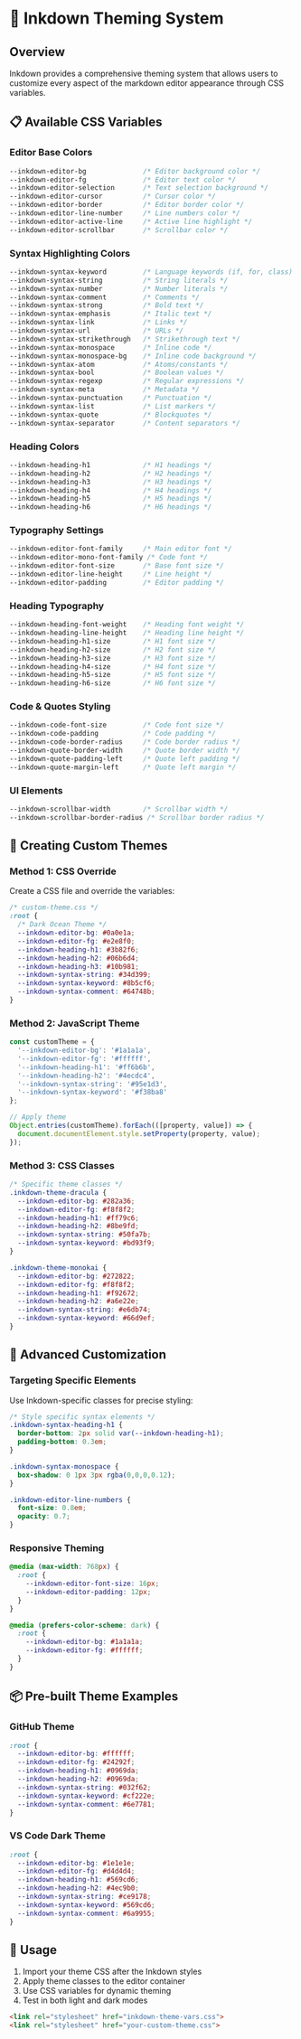 # 🎨 Inkdown Theming System

## Overview

Inkdown provides a comprehensive theming system that allows users to customize every aspect of the markdown editor appearance through CSS variables.

## 📋 Available CSS Variables

### Editor Base Colors
```css
--inkdown-editor-bg              /* Editor background color */
--inkdown-editor-fg              /* Editor text color */
--inkdown-editor-selection       /* Text selection background */
--inkdown-editor-cursor          /* Cursor color */
--inkdown-editor-border          /* Editor border color */
--inkdown-editor-line-number     /* Line numbers color */
--inkdown-editor-active-line     /* Active line highlight */
--inkdown-editor-scrollbar       /* Scrollbar color */
```

### Syntax Highlighting Colors
```css
--inkdown-syntax-keyword         /* Language keywords (if, for, class) */
--inkdown-syntax-string          /* String literals */
--inkdown-syntax-number          /* Number literals */
--inkdown-syntax-comment         /* Comments */
--inkdown-syntax-strong          /* Bold text */
--inkdown-syntax-emphasis        /* Italic text */
--inkdown-syntax-link            /* Links */
--inkdown-syntax-url             /* URLs */
--inkdown-syntax-strikethrough   /* Strikethrough text */
--inkdown-syntax-monospace       /* Inline code */
--inkdown-syntax-monospace-bg    /* Inline code background */
--inkdown-syntax-atom            /* Atoms/constants */
--inkdown-syntax-bool            /* Boolean values */
--inkdown-syntax-regexp          /* Regular expressions */
--inkdown-syntax-meta            /* Metadata */
--inkdown-syntax-punctuation     /* Punctuation */
--inkdown-syntax-list            /* List markers */
--inkdown-syntax-quote           /* Blockquotes */
--inkdown-syntax-separator       /* Content separators */
```

### Heading Colors
```css
--inkdown-heading-h1             /* H1 headings */
--inkdown-heading-h2             /* H2 headings */
--inkdown-heading-h3             /* H3 headings */
--inkdown-heading-h4             /* H4 headings */
--inkdown-heading-h5             /* H5 headings */
--inkdown-heading-h6             /* H6 headings */
```

### Typography Settings
```css
--inkdown-editor-font-family     /* Main editor font */
--inkdown-editor-mono-font-family /* Code font */
--inkdown-editor-font-size       /* Base font size */
--inkdown-editor-line-height     /* Line height */
--inkdown-editor-padding         /* Editor padding */
```

### Heading Typography
```css
--inkdown-heading-font-weight    /* Heading font weight */
--inkdown-heading-line-height    /* Heading line height */
--inkdown-heading-h1-size        /* H1 font size */
--inkdown-heading-h2-size        /* H2 font size */
--inkdown-heading-h3-size        /* H3 font size */
--inkdown-heading-h4-size        /* H4 font size */
--inkdown-heading-h5-size        /* H5 font size */
--inkdown-heading-h6-size        /* H6 font size */
```

### Code & Quotes Styling
```css
--inkdown-code-font-size         /* Code font size */
--inkdown-code-padding           /* Code padding */
--inkdown-code-border-radius     /* Code border radius */
--inkdown-quote-border-width     /* Quote border width */
--inkdown-quote-padding-left     /* Quote left padding */
--inkdown-quote-margin-left      /* Quote left margin */
```

### UI Elements
```css
--inkdown-scrollbar-width        /* Scrollbar width */
--inkdown-scrollbar-border-radius /* Scrollbar border radius */
```

## 🎯 Creating Custom Themes

### Method 1: CSS Override
Create a CSS file and override the variables:

```css
/* custom-theme.css */
:root {
  /* Dark Ocean Theme */
  --inkdown-editor-bg: #0a0e1a;
  --inkdown-editor-fg: #e2e8f0;
  --inkdown-heading-h1: #3b82f6;
  --inkdown-heading-h2: #06b6d4;
  --inkdown-heading-h3: #10b981;
  --inkdown-syntax-string: #34d399;
  --inkdown-syntax-keyword: #8b5cf6;
  --inkdown-syntax-comment: #64748b;
}
```

### Method 2: JavaScript Theme
```javascript
const customTheme = {
  '--inkdown-editor-bg': '#1a1a1a',
  '--inkdown-editor-fg': '#ffffff',
  '--inkdown-heading-h1': '#ff6b6b',  
  '--inkdown-heading-h2': '#4ecdc4',
  '--inkdown-syntax-string': '#95e1d3',
  '--inkdown-syntax-keyword': '#f38ba8'
};

// Apply theme
Object.entries(customTheme).forEach(([property, value]) => {
  document.documentElement.style.setProperty(property, value);
});
```

### Method 3: CSS Classes
```css
/* Specific theme classes */
.inkdown-theme-dracula {
  --inkdown-editor-bg: #282a36;
  --inkdown-editor-fg: #f8f8f2;
  --inkdown-heading-h1: #ff79c6;
  --inkdown-heading-h2: #8be9fd;
  --inkdown-syntax-string: #50fa7b;
  --inkdown-syntax-keyword: #bd93f9;
}

.inkdown-theme-monokai {
  --inkdown-editor-bg: #272822;
  --inkdown-editor-fg: #f8f8f2;
  --inkdown-heading-h1: #f92672;
  --inkdown-heading-h2: #a6e22e;
  --inkdown-syntax-string: #e6db74;
  --inkdown-syntax-keyword: #66d9ef;
}
```

## 🔧 Advanced Customization

### Targeting Specific Elements
Use Inkdown-specific classes for precise styling:

```css
/* Style specific syntax elements */
.inkdown-syntax-heading-h1 {
  border-bottom: 2px solid var(--inkdown-heading-h1);
  padding-bottom: 0.3em;
}

.inkdown-syntax-monospace {
  box-shadow: 0 1px 3px rgba(0,0,0,0.12);
}

.inkdown-editor-line-numbers {
  font-size: 0.8em;
  opacity: 0.7;
}
```

### Responsive Theming
```css
@media (max-width: 768px) {
  :root {
    --inkdown-editor-font-size: 16px;
    --inkdown-editor-padding: 12px;
  }
}

@media (prefers-color-scheme: dark) {
  :root {
    --inkdown-editor-bg: #1a1a1a;
    --inkdown-editor-fg: #ffffff;
  }
}
```

## 📦 Pre-built Theme Examples

### GitHub Theme
```css
:root {
  --inkdown-editor-bg: #ffffff;
  --inkdown-editor-fg: #24292f;
  --inkdown-heading-h1: #0969da;
  --inkdown-heading-h2: #0969da;
  --inkdown-syntax-string: #032f62;
  --inkdown-syntax-keyword: #cf222e;
  --inkdown-syntax-comment: #6e7781;
}
```

### VS Code Dark Theme
```css
:root {
  --inkdown-editor-bg: #1e1e1e;  
  --inkdown-editor-fg: #d4d4d4;
  --inkdown-heading-h1: #569cd6;
  --inkdown-heading-h2: #4ec9b0;
  --inkdown-syntax-string: #ce9178;
  --inkdown-syntax-keyword: #569cd6;
  --inkdown-syntax-comment: #6a9955;
}
```

## 🚀 Usage

1. Import your theme CSS after the Inkdown styles
2. Apply theme classes to the editor container
3. Use CSS variables for dynamic theming
4. Test in both light and dark modes

```html
<link rel="stylesheet" href="inkdown-theme-vars.css">
<link rel="stylesheet" href="your-custom-theme.css">
```